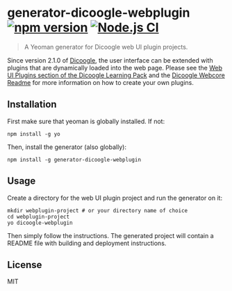 # generator-dicoogle-webplugin [![npm version](https://badge.fury.io/js/generator-dicoogle-webplugin.svg)](https://badge.fury.io/js/generator-dicoogle-webplugin) [![Node.js CI](https://github.com/Enet4/generator-dicoogle-webplugin/actions/workflows/node.js.yml/badge.svg)](https://github.com/Enet4/generator-dicoogle-webplugin/actions/workflows/node.js.yml)
> A Yeoman generator for Dicoogle web UI plugin projects.

Since version 2.1.0 of [Dicoogle](https://github.com/bioinformatics-ua/dicoogle), the user interface can be extended with plugins that are dynamically loaded into the web page. Please see the [Web UI Plugins section of the Dicoogle Learning Pack](https://bioinformatics-ua.github.io/dicoogle-learning-pack/docs/webplugins/) and the [Dicoogle Webcore Readme](https://github.com/bioinformatics-ua/dicoogle/tree/master/webcore#creating-plugins) for more information on how to create your own plugins.

## Installation
First make sure that yeoman is globally installed. If not:

    npm install -g yo

Then, install the generator (also globally):

    npm install -g generator-dicoogle-webplugin

## Usage
Create a directory for the web UI plugin project and run the generator on it:

    mkdir webplugin-project # or your directory name of choice
    cd webplugin-project
    yo dicoogle-webplugin

Then simply follow the instructions. The generated project will contain a README file with building and deployment instructions.

## License

MIT

